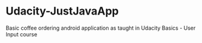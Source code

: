 # Udacity-JustJavaApp
Basic coffee ordering android application as taught in Udacity Basics - User Input course
